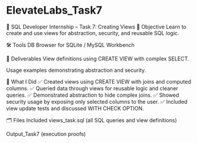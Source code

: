 # ElevateLabs_Task7
📄 SQL Developer Internship – Task 7: Creating Views
🎯 Objective
Learn to create and use views for abstraction, security, and reusable SQL logic.

🛠 Tools
DB Browser for SQLite / MySQL Workbench

📌 Deliverables
View definitions using CREATE VIEW with complex SELECT.

Usage examples demonstrating abstraction and security.

🧩 What I Did
✅ Created views using CREATE VIEW with joins and computed columns.
✅ Queried data through views for reusable logic and cleaner queries.
✅ Demonstrated abstraction to hide complex joins.
✅ Showed security usage by exposing only selected columns to the user.
✅ Included view update tests and discussed WITH CHECK OPTION.

🗂 Files Included
views_task.sql (all SQL queries and view definitions)

Output_Task7 (execution proofs)
